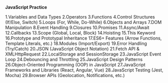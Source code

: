 **JavaScript Practice**


1.Variables and Data Types
2.Operators
3.Functions
4.Control Structures (If/Else, Switch)
5.Loops (For, While, Do-While)
6.Objects and Arrays
7.DOM Manipulation
8.Event Handling
9.Closures
10.Promises
11.Async/Await
12.Callbacks
13.Scope (Global, Local, Block)
14.Hoisting
15.This Keyword
16.Prototype and Prototypal Inheritance
17.ES6+ Features (Arrow Functions, Template Literals, etc.)
18.Modules (Import/Export)
19.Error Handling (Try/Catch)
20.JSON (JavaScript Object Notation)
21.Fetch API & XMLHttpRequest
22.LocalStorage and SessionStorage
23.JavaScript Event Loop
24.Debouncing and Throttling
25.JavaScript Design Patterns
26.Object-Oriented Programming (OOP) in JavaScript
27.JavaScript Frameworks and Libraries (React, Angular, Vue)
28.JavaScript Testing (Jest, Mocha)
29.Browser APIs (Geolocation, Notifications, etc.)
